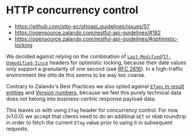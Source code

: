 # HTTP concurrency control

- https://github.com/otto-ec/ottoapi_guidelines/issues/57
- https://opensource.zalando.com/restful-api-guidelines/#182
- https://opensource.zalando.com/restful-api-guidelines/#optimistic-locking

We decided against relying on the combination of [`Last-Modified`](https://tools.ietf.org/html/rfc2616#section-14.29)/[`If-Unmodified-Since`](https://tools.ietf.org/html/rfc2616#section-14.28) headers for optimistic locking, because their date values only support a granularity of one second (see [RFC 2616](https://tools.ietf.org/html/rfc2616#section-3.3.1)). In a high-traffic environment like otto.de this seems to be way too coarse.

Contrary to Zalando's Best Practices we also opted against [`ETags` in result entities](https://opensource.zalando.com/restful-api-guidelines/#etag-in-result-entities) and [Version numbers](https://opensource.zalando.com/restful-api-guidelines/#_version_numbers), because we feel this purely technical data does not belong into business-centric response payload data.

This leaves us with using `ETag` header for concurrency control. For now (v1.0.0) we accept that clients need to do an additinal `GET` or `HEAD` roundtrip in order to fetch the current `ETag` value prior to using it in subsequent requests.
